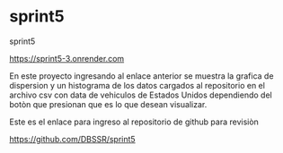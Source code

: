 # sprint5
sprint5

https://sprint5-3.onrender.com

En este proyecto ingresando al enlace anterior se muestra la grafica de dispersion y un histograma de los datos cargados al repositorio en el archivo csv con data de vehiculos de Estados Unidos dependiendo del botòn que presionan que es lo que desean visualizar.

Este es el enlace para ingreso al repositorio de github para revisiòn

https://github.com/DBSSR/sprint5
